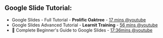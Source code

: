 ## Google Slide Tutorial:

- Google Slides - Full Tutorial - **Prolific Oaktree** - [17 mins @youtube](https://www.youtube.com/watch?v=KFPB68S7L54)
- Google Slides Advanced Tutorial - **Learnit Training** - [56 mins @youtube](https://www.youtube.com/watch?v=pAATrf3NJ88)
- 📖 Complete Beginner's Guide to Google Slides - [17:36mins @youtube](https://youtu.be/OhshNXJtpkE)

